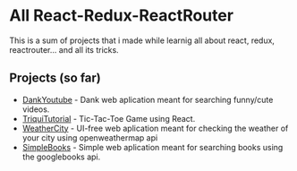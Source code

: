 # All React-Redux-ReactRouter

This is a sum of projects that i made while learnig all about react, redux, reactrouter... and all its tricks.

## Projects (so far)
 * [DankYoutube](https://github.com/Jrocam/AllReact/tree/master/ReduxDankYoutube) -  Dank web aplication meant for searching funny/cute videos.
 * [TriquiTutorial](https://github.com/Jrocam/AllReact/tree/master/ReactTriquiTutorial) - Tic-Tac-Toe Game using React.
 * [WeatherCity](https://github.com/Jrocam/AllReact/tree/master/ReduxWeatherCity) -  UI-free web aplication meant for checking the weather of your city using openweathermap api
 * [SimpleBooks](https://github.com/Jrocam/AllReact/tree/master/ReduxSimpleBooks) -  Simple web aplication meant for searching  books using the googlebooks api.

